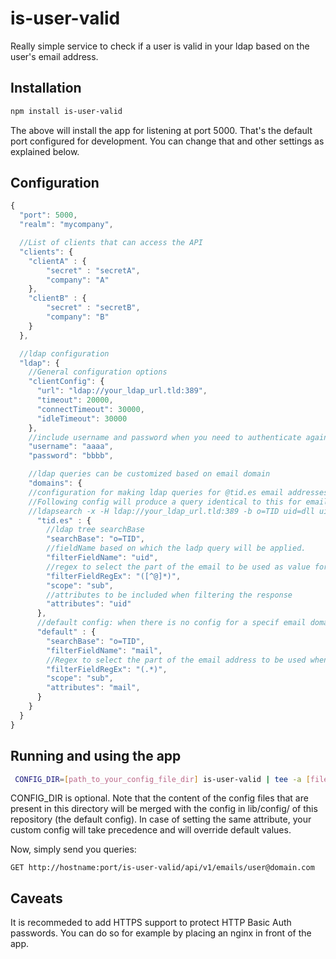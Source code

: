 # is-user-valid

Really simple service to check if a user is valid in your ldap based on the user's email address.


## Installation

```sh
npm install is-user-valid
```
The above will install the app for listening at port 5000. That's the default port configured for development. You can change that and other settings as explained below.

## Configuration

```js
{
  "port": 5000,
  "realm": "mycompany",

  //List of clients that can access the API
  "clients": {
    "clientA" : {
        "secret" : "secretA",
        "company": "A"
    },
    "clientB" : {
        "secret" : "secretB",
        "company": "B"
    }
  },

  //ldap configuration
  "ldap": {
    //General configuration options
    "clientConfig": {
      "url": "ldap://your_ldap_url.tld:389",
      "timeout": 20000,
      "connectTimeout": 30000,
      "idleTimeout": 30000
    },
    //include username and password when you need to authenticate against the ldap server
    "username": "aaaa",
    "password": "bbbb",

    //ldap queries can be customized based on email domain
    "domains": {
    //configuration for making ldap queries for @tid.es email addresses. 
    //Following config will produce a query identical to this for email address dll@tid.es: 
    //ldapsearch -x -H ldap://your_ldap_url.tld:389 -b o=TID uid=dll uid
      "tid.es" : {
        //ldap tree searchBase
        "searchBase": "o=TID",
        //fieldName based on which the ladp query will be applied.
        "filterFieldName": "uid",
        //regex to select the part of the email to be used as value for the query. It MUST be set.
        "filterFieldRegEx": "([^@]*)",
        "scope": "sub",
        //attributes to be included when filtering the response
        "attributes": "uid"
      },
      //default config: when there is no config for a specif email domain, this ldap query configuration will apply.
      "default" : {
        "searchBase": "o=TID",
        "filterFieldName": "mail",
        //Regex to select the part of the email address to be used when querying. It MUST be set.
        "filterFieldRegEx": "(.*)",
        "scope": "sub",
        "attributes": "mail",
      }
    }
  }
}
```

## Running and using the app

```sh
 CONFIG_DIR=[path_to_your_config_file_dir] is-user-valid | tee -a [file_where_logs_will_be_stored] > /dev/null &
```
CONFIG_DIR is optional. Note that the content of the config files that are present in this directory will be merged with the config in lib/config/ of this repository (the default config). In case of setting the same attribute, your custom config will take precedence and will override default values.

Now, simply send you queries:

```
GET http://hostname:port/is-user-valid/api/v1/emails/user@domain.com
```

## Caveats

It is recommeded to add HTTPS support to protect HTTP Basic Auth passwords. You can do so for example by placing an nginx in front of the app.
